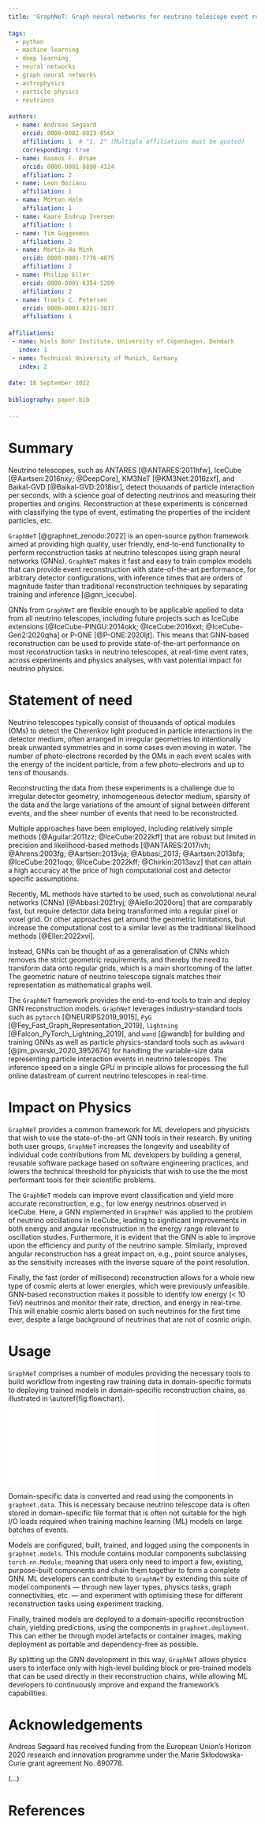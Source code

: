 ```yaml
---
title: 'GraphNeT: Graph neural networks for neutrino telescope event reconstruction'

tags:
  - python
  - machine learning
  - deep learning
  - neural networks
  - graph neural networks
  - astrophysics
  - particle physics
  - neutrinos

authors:
  - name: Andreas Søgaard
    orcid: 0000-0002-0823-056X
    affiliation: 1  # "1, 2" (Multiple affiliations must be quoted)
    corresponding: true
  - name: Rasmus F. Ørsøe
    orcid: 0000-0001-8890-4124
    affiliation: 2
  - name: Leon Bozianu
    affiliation: 1
  - name: Morten Holm
    affiliation: 1
  - name: Kaare Endrup Iversen
    affiliation: 1
  - name: Tim Guggenmos
    affiliation: 2
  - name: Martin Ha Minh
    orcid: 0000-0001-7776-4875
    affiliation: 2
  - name: Philipp Eller
    orcid: 0000-0001-6354-5209
    affiliation: 2
  - name: Troels C. Petersen
    orcid: 0000-0003-0221-3037
    affiliation: 1

affiliations:
 - name: Niels Bohr Institute, University of Copenhagen, Denmark
   index: 1
 - name: Technical University of Munich, Germany
   index: 2

date: 16 September 2022

bibliography: paper.bib

---
```


# Summary

Neutrino telescopes, such as ANTARES [@ANTARES:2011hfw], IceCube [@Aartsen:2016nxy; @DeepCore], KM3NeT [@KM3Net:2016zxf], and Baikal-GVD [@Baikal-GVD:2018isr], detect thousands of particle interaction per seconds, with a science goal of detecting neutrinos and measuring their properties and origins. Reconstruction at these experiments is concerned with classifying the type of event, estimating the properties of the incident particles, etc.

`GraphNeT` [@graphnet_zenodo:2022] is an open-source python framework aimed at providing high quality, user friendly, end-to-end functionality to perform reconstruction tasks at neutrino telescopes using graph neural networks (GNNs). `GraphNeT` makes it fast and easy to train complex models that can provide event reconstruction with state-of-the-art performance, for arbitrary detector configurations, with inference times that are orders of magnitude faster than traditional reconstruction techniques by separating training and inference [@gnn_icecube].

GNNs from `GraphNeT` are flexible enough to be applicable applied to data from all neutrino telescopes, including future projects such as IceCube extensions [@IceCube-PINGU:2014okk; @IceCube:2016xxt; @IceCube-Gen2:2020qha] or P-ONE [@P-ONE:2020ljt]. This means that GNN-based reconstruction can be used to provide state-of-the-art performance on most reconstruction tasks in neutrino telescopes, at real-time event rates, across experiments and physics analyses, with vast potential impact for neutrino physics.


# Statement of need

Neutrino telescopes typically consist of thousands of optical modules (OMs) to detect the Cherenkov light produced in particle interactions in the detector medium, often arranged in irregular geometries to intentionally break unwanted symmetries and in some cases even moving in water. The number of photo-electrons recorded by the OMs in each event scales with the energy of the incident particle, from a few photo-electrons and up to tens of thousands.

Reconstructing the data from these experiments is a challenge due to irregular detector geometry, inhomogeneous detector medium, sparsity of the data and the large variations of the amount of signal between different events, and the sheer number of events that need to be reconstructed.

Multiple approaches have been employed, including relatively simple methods [@Aguilar:2011zz; @IceCube:2022kff] that are robust but limited in precision and likelihood-based methods [@ANTARES:2017ivh; @Ahrens:2003fg; @Aartsen:2013vja; @Abbasi_2013; @Aartsen:2013bfa; @IceCube:2021oqo; @IceCube:2022kff; @Chirkin:2013avz] that can attain a high accuracy at the price of high computational cost and detector specific assumptions.

Recently, ML methods have started to be used, such as convolutional neural networks (CNNs) [@Abbasi:2021ryj; @Aiello:2020orq] that are comparably fast, but require detector data being transformed into a regular pixel or voxel grid. Or other approaches get around the geometric limitations, but increase the computational cost to a similar level as the traditional likelihood methods [@Eller:2022xvi].

Instead, GNNs can be thought of as a generalisation of CNNs which removes the strict geometric requirements, and thereby the need to transform data onto regular grids, which is a main shortcoming of the latter. The geometric nature of neutrino telescope signals matches their representation as mathematical graphs well. 

The `GraphNeT` framework provides the end-to-end tools to train and deploy GNN reconstruction models. `GraphNeT` leverages industry-standard tools such as `pytorch` [@NEURIPS2019_9015], `PyG` [@Fey_Fast_Graph_Representation_2019], `lightning` [@Falcon_PyTorch_Lightning_2019], and `wand` [@wandb] for building and training GNNs as well as particle physics-standard tools such as `awkward` [@jim_pivarski_2020_3952674] for handling the variable-size data representing particle interaction events in neutrino telescopes. The inference speed on a single GPU in principle allows for processing the full online datastream of current neutrino telescopes in real-time.


# Impact on Physics

`GraphNeT` provides a common framework for ML developers and physicists that wish to use the state-of-the-art GNN tools in their research. By uniting both user groups, `GraphNeT` increases the longevity and useability of individual code contributions from ML developers by building a general, reusable software package based on software engineering practices, and lowers the technical threshold for physicists that wish to use the the most performant tools for their scientific problems. 

The `GraphNeT` models can improve event classification and yield more accurate reconstruction, e.g., for low energy neutrinos observed in IceCube. Here, a GNN implemented in `GraphNeT` was applied to the problem of neutrino oscillations in IceCube, leading to significant improvements in both energy and angular reconstruction in the energy range relevant to oscillation studies. Furthermore, it is evident that the GNN is able to improve upon the efficiency and purity of the neutrino sample.
Similarly, improved angular reconstruction has a great impact on, e.g., point source analyses, as the sensitivity increases with the inverse square of the point resolution.

Finally, the fast (order of millisecond) reconstruction allows for a whole new type of cosmic alerts at lower energies, which were previously unfeasible. GNN-based reconstruction makes it possible to identify low energy (< 10 TeV) neutrinos and monitor their rate, direction, and energy in real-time. This will enable cosmic alerts based on such neutrinos for the first time ever, despite a large background of neutrinos that are not of cosmic origin.  


# Usage

`GraphNeT` comprises a number of modules providing the necessary tools to build workflow from ingesting raw training data in domain-specific formats to deploying trained models in domain-specific reconstruction chains, as illustrated in \autoref{fig:flowchart}.

![High-level overview of a typical workflow using `GraphNeT`.\label{fig:flowchart}](flowchart.pdf)

Domain-specific data is converted and read using the components in `graphnet.data`. This is necessary because neutrino telescope data is often stored in domain-specific file format that is often not suitable for the high I/O loads required when training machine learning (ML) models on large batches of events.

Models are configured, built, trained, and logged using the components in `graphnet.models`. This module contains modular components subclassing `torch.nn.Module`, meaning that users only need to import a few, existing, purpose-built components and chain them together to form a complete GNN. ML developers can contribute to `GraphNeT` by extending this suite of model components — through new layer types, physics tasks, graph connectivities, etc. — and experiment with optimising these for different reconstruction tasks using experiment tracking.

Finally, trained models are deployed to a domain-specific reconstruction chain, yielding predictions, using the components in `graphnet.deployment`. This can either be through model artefacts or container images, making deployment as portable and dependency-free as possible.

By splitting up the GNN development in this way, `GraphNeT` allows physics users to interface only with high-level building block or pre-trained models that can be used directly in their reconstruction chains, while allowing ML developers to continuously improve and expand the framework’s capabilities.


# Acknowledgements

Andreas Søgaard has received funding from the European Union’s Horizon 2020 research and innovation programme under the Marie Skłodowska-Curie grant agreement No. 890778.

(...)


# References
